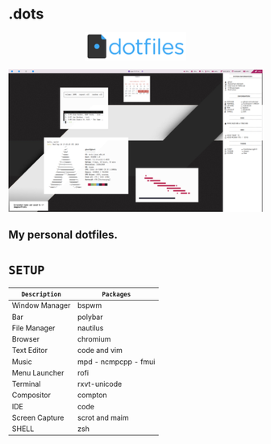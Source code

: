 # .dots

<p align="center"> 
<img src="https://raw.githubusercontent.com/euiciowr/.dots/master/screenshots/7iwai15WuuZ-1YLS6UzvVdC4vtbpjLMIoG8kABoHmrNLML.width-808.png" alt="drawing" width="200">
</p>

<img src="https://raw.githubusercontent.com/euiciowr/.dots/master/screenshots/2019-09-18-17%3A17%3A14.png">


## My personal  dotfiles.

 ```SETUP```
 ===========

| `Description`         | `Packages`            |
| --------------------- | --------------------- |
| Window Manager        | bspwm                 |
| Bar                   | polybar               |
| File Manager          | nautilus              |
| Browser               | chromium              |
| Text Editor           | code and vim          |
| Music                 | mpd - ncmpcpp - fmui  |
| Menu Launcher         | rofi                   |
| Terminal              | rxvt-unicode          |
| Compositor            | compton               |
| IDE                   | code                  |
| Screen Capture        | scrot and maim        |
| SHELL                 | zsh                   |

